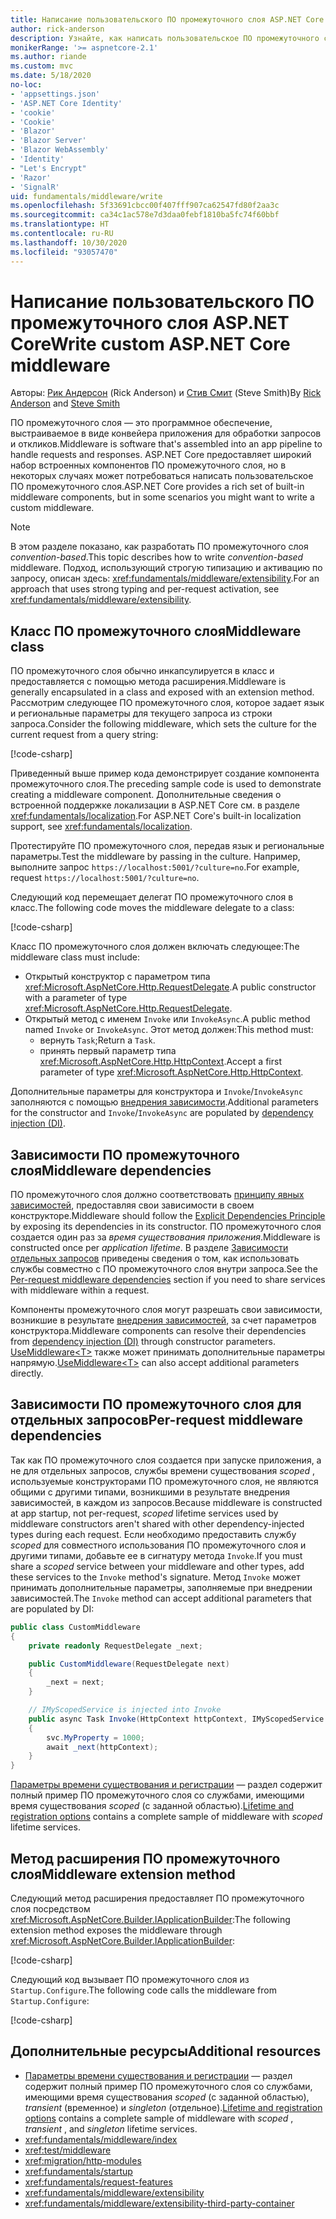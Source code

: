 ```yaml
---
title: Написание пользовательского ПО промежуточного слоя ASP.NET Core
author: rick-anderson
description: Узнайте, как написать пользовательское ПО промежуточного слоя ASP.NET Core.
monikerRange: '>= aspnetcore-2.1'
ms.author: riande
ms.custom: mvc
ms.date: 5/18/2020
no-loc:
- 'appsettings.json'
- 'ASP.NET Core Identity'
- 'cookie'
- 'Cookie'
- 'Blazor'
- 'Blazor Server'
- 'Blazor WebAssembly'
- 'Identity'
- "Let's Encrypt"
- 'Razor'
- 'SignalR'
uid: fundamentals/middleware/write
ms.openlocfilehash: 5f33691cbcc00f407fff907ca62547fd80f2aa3c
ms.sourcegitcommit: ca34c1ac578e7d3daa0febf1810ba5fc74f60bbf
ms.translationtype: HT
ms.contentlocale: ru-RU
ms.lasthandoff: 10/30/2020
ms.locfileid: "93057470"
---
```

# <a name="write-custom-aspnet-core-middleware"></a><span data-ttu-id="87af6-103">Написание пользовательского ПО промежуточного слоя ASP.NET Core</span><span class="sxs-lookup"><span data-stu-id="87af6-103">Write custom ASP.NET Core middleware</span></span>

<span data-ttu-id="87af6-104">Авторы: [Рик Андерсон](https://twitter.com/RickAndMSFT) (Rick Anderson) и [Стив Смит](https://ardalis.com/) (Steve Smith)</span><span class="sxs-lookup"><span data-stu-id="87af6-104">By [Rick Anderson](https://twitter.com/RickAndMSFT) and [Steve Smith](https://ardalis.com/)</span></span>

<span data-ttu-id="87af6-105">ПО промежуточного слоя — это программное обеспечение, выстраиваемое в виде конвейера приложения для обработки запросов и откликов.</span><span class="sxs-lookup"><span data-stu-id="87af6-105">Middleware is software that's assembled into an app pipeline to handle requests and responses.</span></span> <span data-ttu-id="87af6-106">ASP.NET Core предоставляет широкий набор встроенных компонентов ПО промежуточного слоя, но в некоторых случаях может потребоваться написать пользовательское ПО промежуточного слоя.</span><span class="sxs-lookup"><span data-stu-id="87af6-106">ASP.NET Core provides a rich set of built-in middleware components, but in some scenarios you might want to write a custom middleware.</span></span>

> [!NOTE]
> <span data-ttu-id="87af6-107">В этом разделе показано, как разработать ПО промежуточного слоя *convention-based*.</span><span class="sxs-lookup"><span data-stu-id="87af6-107">This topic describes how to write *convention-based* middleware.</span></span> <span data-ttu-id="87af6-108">Подход, использующий строгую типизацию и активацию по запросу, описан здесь: <xref:fundamentals/middleware/extensibility>.</span><span class="sxs-lookup"><span data-stu-id="87af6-108">For an approach that uses strong typing and per-request activation, see <xref:fundamentals/middleware/extensibility>.</span></span>

## <a name="middleware-class"></a><span data-ttu-id="87af6-109">Класс ПО промежуточного слоя</span><span class="sxs-lookup"><span data-stu-id="87af6-109">Middleware class</span></span>

<span data-ttu-id="87af6-110">ПО промежуточного слоя обычно инкапсулируется в класс и предоставляется с помощью метода расширения.</span><span class="sxs-lookup"><span data-stu-id="87af6-110">Middleware is generally encapsulated in a class and exposed with an extension method.</span></span> <span data-ttu-id="87af6-111">Рассмотрим следующее ПО промежуточного слоя, которое задает язык и региональные параметры для текущего запроса из строки запроса.</span><span class="sxs-lookup"><span data-stu-id="87af6-111">Consider the following middleware, which sets the culture for the current request from a query string:</span></span>

[!code-csharp[](write/snapshot/StartupCulture.cs)]

<span data-ttu-id="87af6-112">Приведенный выше пример кода демонстрирует создание компонента промежуточного слоя.</span><span class="sxs-lookup"><span data-stu-id="87af6-112">The preceding sample code is used to demonstrate creating a middleware component.</span></span> <span data-ttu-id="87af6-113">Дополнительные сведения о встроенной поддержке локализации в ASP.NET Core см. в разделе <xref:fundamentals/localization>.</span><span class="sxs-lookup"><span data-stu-id="87af6-113">For ASP.NET Core's built-in localization support, see <xref:fundamentals/localization>.</span></span>

<span data-ttu-id="87af6-114">Протестируйте ПО промежуточного слоя, передав язык и региональные параметры.</span><span class="sxs-lookup"><span data-stu-id="87af6-114">Test the middleware by passing in the culture.</span></span> <span data-ttu-id="87af6-115">Например, выполните запрос `https://localhost:5001/?culture=no`.</span><span class="sxs-lookup"><span data-stu-id="87af6-115">For example, request `https://localhost:5001/?culture=no`.</span></span>

<span data-ttu-id="87af6-116">Следующий код перемещает делегат ПО промежуточного слоя в класс.</span><span class="sxs-lookup"><span data-stu-id="87af6-116">The following code moves the middleware delegate to a class:</span></span>

[!code-csharp[](write/snapshot/RequestCultureMiddleware.cs)]

<span data-ttu-id="87af6-117">Класс ПО промежуточного слоя должен включать следующее:</span><span class="sxs-lookup"><span data-stu-id="87af6-117">The middleware class must include:</span></span>

* <span data-ttu-id="87af6-118">Открытый конструктор с параметром типа <xref:Microsoft.AspNetCore.Http.RequestDelegate>.</span><span class="sxs-lookup"><span data-stu-id="87af6-118">A public constructor with a parameter of type <xref:Microsoft.AspNetCore.Http.RequestDelegate>.</span></span>
* <span data-ttu-id="87af6-119">Открытый метод с именем `Invoke` или `InvokeAsync`.</span><span class="sxs-lookup"><span data-stu-id="87af6-119">A public method named `Invoke` or `InvokeAsync`.</span></span> <span data-ttu-id="87af6-120">Этот метод должен:</span><span class="sxs-lookup"><span data-stu-id="87af6-120">This method must:</span></span>
  * <span data-ttu-id="87af6-121">вернуть `Task`;</span><span class="sxs-lookup"><span data-stu-id="87af6-121">Return a `Task`.</span></span>
  * <span data-ttu-id="87af6-122">принять первый параметр типа <xref:Microsoft.AspNetCore.Http.HttpContext>.</span><span class="sxs-lookup"><span data-stu-id="87af6-122">Accept a first parameter of type <xref:Microsoft.AspNetCore.Http.HttpContext>.</span></span>
  
<span data-ttu-id="87af6-123">Дополнительные параметры для конструктора и `Invoke`/`InvokeAsync` заполняются с помощью [внедрения зависимости](xref:fundamentals/dependency-injection).</span><span class="sxs-lookup"><span data-stu-id="87af6-123">Additional parameters for the constructor and `Invoke`/`InvokeAsync` are populated by [dependency injection (DI)](xref:fundamentals/dependency-injection).</span></span>

## <a name="middleware-dependencies"></a><span data-ttu-id="87af6-124">Зависимости ПО промежуточного слоя</span><span class="sxs-lookup"><span data-stu-id="87af6-124">Middleware dependencies</span></span>

<span data-ttu-id="87af6-125">ПО промежуточного слоя должно соответствовать [принципу явных зависимостей](/dotnet/standard/modern-web-apps-azure-architecture/architectural-principles#explicit-dependencies), предоставляя свои зависимости в своем конструкторе.</span><span class="sxs-lookup"><span data-stu-id="87af6-125">Middleware should follow the [Explicit Dependencies Principle](/dotnet/standard/modern-web-apps-azure-architecture/architectural-principles#explicit-dependencies) by exposing its dependencies in its constructor.</span></span> <span data-ttu-id="87af6-126">ПО промежуточного слоя создается один раз за *время существования приложения*.</span><span class="sxs-lookup"><span data-stu-id="87af6-126">Middleware is constructed once per *application lifetime*.</span></span> <span data-ttu-id="87af6-127">В разделе [Зависимости отдельных запросов](#per-request-middleware-dependencies) приведены сведения о том, как использовать службы совместно с ПО промежуточного слоя внутри запроса.</span><span class="sxs-lookup"><span data-stu-id="87af6-127">See the [Per-request middleware dependencies](#per-request-middleware-dependencies) section if you need to share services with middleware within a request.</span></span>

<span data-ttu-id="87af6-128">Компоненты промежуточного слоя могут разрешать свои зависимости, возникшие в результате [внедрения зависимостей](xref:fundamentals/dependency-injection), за счет параметров конструктора.</span><span class="sxs-lookup"><span data-stu-id="87af6-128">Middleware components can resolve their dependencies from [dependency injection (DI)](xref:fundamentals/dependency-injection) through constructor parameters.</span></span> <span data-ttu-id="87af6-129">[UseMiddleware&lt;T&gt;](/dotnet/api/microsoft.aspnetcore.builder.usemiddlewareextensions.usemiddleware#Microsoft_AspNetCore_Builder_UseMiddlewareExtensions_UseMiddleware_Microsoft_AspNetCore_Builder_IApplicationBuilder_System_Type_System_Object___) также может принимать дополнительные параметры напрямую.</span><span class="sxs-lookup"><span data-stu-id="87af6-129">[UseMiddleware&lt;T&gt;](/dotnet/api/microsoft.aspnetcore.builder.usemiddlewareextensions.usemiddleware#Microsoft_AspNetCore_Builder_UseMiddlewareExtensions_UseMiddleware_Microsoft_AspNetCore_Builder_IApplicationBuilder_System_Type_System_Object___) can also accept additional parameters directly.</span></span>

## <a name="per-request-middleware-dependencies"></a><span data-ttu-id="87af6-130">Зависимости ПО промежуточного слоя для отдельных запросов</span><span class="sxs-lookup"><span data-stu-id="87af6-130">Per-request middleware dependencies</span></span>

<span data-ttu-id="87af6-131">Так как ПО промежуточного слоя создается при запуске приложения, а не для отдельных запросов, службы времени существования *scoped* , используемые конструкторами ПО промежуточного слоя, не являются общими с другими типами, возникшими в результате внедрения зависимостей, в каждом из запросов.</span><span class="sxs-lookup"><span data-stu-id="87af6-131">Because middleware is constructed at app startup, not per-request, *scoped* lifetime services used by middleware constructors aren't shared with other dependency-injected types during each request.</span></span> <span data-ttu-id="87af6-132">Если необходимо предоставить службу *scoped* для совместного использования ПО промежуточного слоя и другими типами, добавьте ее в сигнатуру метода `Invoke`.</span><span class="sxs-lookup"><span data-stu-id="87af6-132">If you must share a *scoped* service between your middleware and other types, add these services to the `Invoke` method's signature.</span></span> <span data-ttu-id="87af6-133">Метод `Invoke` может принимать дополнительные параметры, заполняемые при внедрении зависимостей.</span><span class="sxs-lookup"><span data-stu-id="87af6-133">The `Invoke` method can accept additional parameters that are populated by DI:</span></span>

```csharp
public class CustomMiddleware
{
    private readonly RequestDelegate _next;

    public CustomMiddleware(RequestDelegate next)
    {
        _next = next;
    }

    // IMyScopedService is injected into Invoke
    public async Task Invoke(HttpContext httpContext, IMyScopedService svc)
    {
        svc.MyProperty = 1000;
        await _next(httpContext);
    }
}
```

<span data-ttu-id="87af6-134">[Параметры времени существования и регистрации](xref:fundamentals/dependency-injection#lifetime-and-registration-options) — раздел содержит полный пример ПО промежуточного слоя со службами, имеющими время существования *scoped* (с заданной областью).</span><span class="sxs-lookup"><span data-stu-id="87af6-134">[Lifetime and registration options](xref:fundamentals/dependency-injection#lifetime-and-registration-options) contains a complete sample of middleware with *scoped* lifetime services.</span></span>

## <a name="middleware-extension-method"></a><span data-ttu-id="87af6-135">Метод расширения ПО промежуточного слоя</span><span class="sxs-lookup"><span data-stu-id="87af6-135">Middleware extension method</span></span>

<span data-ttu-id="87af6-136">Следующий метод расширения предоставляет ПО промежуточного слоя посредством <xref:Microsoft.AspNetCore.Builder.IApplicationBuilder>:</span><span class="sxs-lookup"><span data-stu-id="87af6-136">The following extension method exposes the middleware through <xref:Microsoft.AspNetCore.Builder.IApplicationBuilder>:</span></span>

[!code-csharp[](write/snapshot/RequestCultureMiddlewareExtensions.cs)]

<span data-ttu-id="87af6-137">Следующий код вызывает ПО промежуточного слоя из `Startup.Configure`.</span><span class="sxs-lookup"><span data-stu-id="87af6-137">The following code calls the middleware from `Startup.Configure`:</span></span>

[!code-csharp[](write/snapshot/Startup.cs?highlight=5)]

## <a name="additional-resources"></a><span data-ttu-id="87af6-138">Дополнительные ресурсы</span><span class="sxs-lookup"><span data-stu-id="87af6-138">Additional resources</span></span>

* <span data-ttu-id="87af6-139">[Параметры времени существования и регистрации](xref:fundamentals/dependency-injection#lifetime-and-registration-options) — раздел содержит полный пример ПО промежуточного слоя со службами, имеющими время существования *scoped* (с заданной областью), *transient* (временное) и *singleton* (отдельное).</span><span class="sxs-lookup"><span data-stu-id="87af6-139">[Lifetime and registration options](xref:fundamentals/dependency-injection#lifetime-and-registration-options) contains a complete sample of middleware with *scoped* , *transient* , and *singleton* lifetime services.</span></span>
* <xref:fundamentals/middleware/index>
* <xref:test/middleware>
* <xref:migration/http-modules>
* <xref:fundamentals/startup>
* <xref:fundamentals/request-features>
* <xref:fundamentals/middleware/extensibility>
* <xref:fundamentals/middleware/extensibility-third-party-container>
